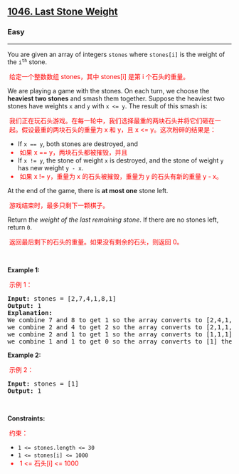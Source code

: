 <h2><a href="https://leetcode.com/problems/last-stone-weight/">1046. Last Stone Weight</a></h2><h3>Easy</h3><hr><div class="translated"><p class="translated">You are given an array of integers <code>stones</code> where <code>stones[i]</code> is the weight of the <code>i<sup>th</sup></code> stone.</p><p class="translated" style="color: red; padding: 0px 4px; font-size: 14px;">给定一个整数数组 stones，其中 stones[i] 是第 i 个石头的重量。</p>

<p class="translated">We are playing a game with the stones. On each turn, we choose the <strong>heaviest two stones</strong> and smash them together. Suppose the heaviest two stones have weights <code>x</code> and <code>y</code> with <code>x &lt;= y</code>. The result of this smash is:</p><p class="translated" style="color: red; padding: 0px 4px; font-size: 14px;">我们正在玩石头游戏。在每一轮中，我们选择最重的两块石头并将它们砸在一起。假设最重的两块石头的重量为 x 和 y，且 x &lt;= y。这次粉碎的结果是：</p>

<ul class="translated">
	<li class="translated">If <code>x == y</code>, both stones are destroyed, and</li><li class="translated" style="color: red; padding: 0px 4px; font-size: 14px;">如果 x == y，两块石头都被摧毁，并且</li>
	<li class="translated">If <code>x != y</code>, the stone of weight <code>x</code> is destroyed, and the stone of weight <code>y</code> has new weight <code>y - x</code>.</li><li class="translated" style="color: red; padding: 0px 4px; font-size: 14px;">如果 x != y，重量为 x 的石头被摧毁，重量为 y 的石头有新的重量 y - x。</li>
</ul>

<p class="translated">At the end of the game, there is <strong>at most one</strong> stone left.</p><p class="translated" style="color: red; padding: 0px 4px; font-size: 14px;">游戏结束时，最多只剩下一颗棋子。</p>

<p class="translated">Return <em>the weight of the last remaining stone</em>. If there are no stones left, return <code>0</code>.</p><p class="translated" style="color: red; padding: 0px 4px; font-size: 14px;">返回最后剩下的石头的重量。如果没有剩余的石头，则返回 0。</p>

<p class="translated">&nbsp;</p>
<p class="translated"><strong class="example">Example 1:</strong></p><p class="translated" style="color: red; padding: 0px 4px; font-size: 14px;">示例 1：</p>

<pre><strong>Input:</strong> stones = [2,7,4,1,8,1]
<strong>Output:</strong> 1
<strong>Explanation:</strong> 
We combine 7 and 8 to get 1 so the array converts to [2,4,1,1,1] then,
we combine 2 and 4 to get 2 so the array converts to [2,1,1,1] then,
we combine 2 and 1 to get 1 so the array converts to [1,1,1] then,
we combine 1 and 1 to get 0 so the array converts to [1] then that's the value of the last stone.
</pre>

<p class="translated"><strong class="example">Example 2:</strong></p><p class="translated" style="color: red; padding: 0px 4px; font-size: 14px;">示例 2：</p>

<pre><strong>Input:</strong> stones = [1]
<strong>Output:</strong> 1
</pre>

<p class="translated">&nbsp;</p>
<p class="translated"><strong>Constraints:</strong></p><p class="translated" style="color: red; padding: 0px 4px; font-size: 14px;">约束：</p>

<ul class="translated">
	<li class="translated"><code>1 &lt;= stones.length &lt;= 30</code></li>
	<li class="translated"><code>1 &lt;= stones[i] &lt;= 1000</code></li><li class="translated" style="color: red; padding: 0px 4px; font-size: 14px;">1 &lt;= 石头[i] &lt;= 1000</li>
</ul>
</div>
